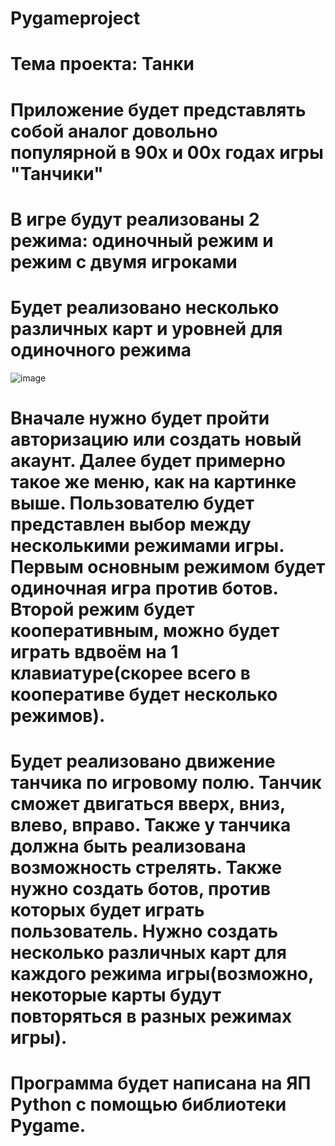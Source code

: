 # Pygameproject
# Тема проекта: Танки
# Приложение будет представлять собой аналог довольно популярной в 90х и 00х годах игры "Танчики"
# В игре будут реализованы 2 режима: одиночный режим и режим с двумя игроками
# Будет реализовано несколько различных карт и уровней для одиночного режима
![image](https://user-images.githubusercontent.com/121056532/209396101-31d82ba6-1868-471e-bd37-209a545084bb.png)
# Вначале нужно будет пройти авторизацию или создать новый акаунт. Далее будет примерно такое же меню, как на картинке выше. Пользователю будет представлен выбор между несколькими режимами игры. Первым основным режимом будет одиночная игра против ботов. Второй режим будет кооперативным, можно будет играть вдвоём на 1 клавиатуре(скорее всего в кооперативе будет несколько режимов). 
# Будет реализовано движение танчика по игровому полю. Танчик сможет двигаться вверх, вниз, влево, вправо. Также у танчика должна быть реализована возможность стрелять. Также нужно создать ботов, против которых будет играть пользователь. Нужно создать несколько различных карт для каждого режима игры(возможно, некоторые карты будут повторяться в разных режимах игры).
# Программа будет написана на ЯП Python с помощью библиотеки Pygame.
